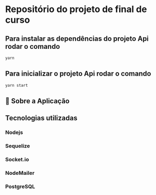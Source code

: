 # Repositório do projeto de final de curso 

## Para instalar as dependências do projeto Api rodar o comando
```bash
yarn
```
## Para inicializar o projeto Api rodar o comando
```bash
yarn start
```
## :rocket: Sobre a Aplicação
## Tecnologias utilizadas

### Nodejs
### Sequelize
### Socket.io
### NodeMailer
### PostgreSQL
